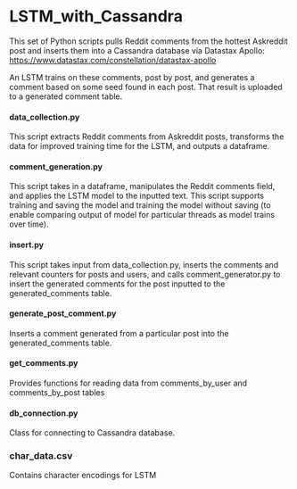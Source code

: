 # LSTM_with_Cassandra
This set of Python scripts pulls Reddit comments from the hottest Askreddit post and inserts them into a Cassandra database via Datastax Apollo: https://www.datastax.com/constellation/datastax-apollo

An LSTM trains on these comments, post by post, and generates a comment based on some seed found in each post.  That result is uploaded to a generated comment table.


#### data_collection.py
This script extracts Reddit comments from Askreddit posts, transforms the data for improved training time for the LSTM, and outputs a dataframe.

#### comment_generation.py
This script takes in a dataframe, manipulates the Reddit comments field, and applies the LSTM model to the inputted text.  This script supports training and saving the model and training the model without saving (to enable comparing output of model for particular threads as model trains over time). 

#### insert.py
This script takes input from data_collection.py, inserts the comments and relevant counters for posts and users, and calls comment_generator.py to insert the generated comments for the post inputted to the generated_comments table.

#### generate_post_comment.py
Inserts a comment generated from a particular post into the generated_comments table.

#### get_comments.py
Provides functions for reading data from comments_by_user and comments_by_post tables

#### db_connection.py
Class for connecting to Cassandra database.

### char_data.csv
Contains character encodings for LSTM
